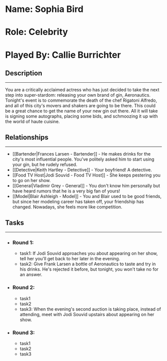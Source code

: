 # Name: Sophia Bird
# Role: Celebrity
# Played By: Callie Burrichter 

## Description
---
You are a critically acclaimed actress who has just decided to take the next step into super-stardom: releasing your own brand of gin, Aeronautics. Tonight's event is to commemorate the death of the chef Rigatoni Alfredo, and all of this city's movers and shakers are going to be there. This could be a great chance to get the name of your new gin out there. All it will take is signing some autographs, placing some bids, and schmoozing it up with the world of haute cuisine.

## Relationships
---
- [[Bartender|Frances Larsen - Bartender]]  - He makes drinks for the city's most influential people. You've politely asked him to start using your gin, but he rudely refused.
- [[Detective|Keith Hartley - Detective]]  - Your boyfriend! A detective.
- [[Food TV Host|Jodi Souvid - Food TV Host]]  - She keeps pestering you to go on her show.
- [[General|Vladimir Grey - General]] - You don't know him personally but have heard rumors that he is a very big fan of yours!
- [[Model|Blair Ashleigh - Model]] - You and Blair used to be good friends, but since her modeling career has taken off, your friendship has changed. Nowadays, she feels more like competition.

## Tasks
___
- ### Round 1: 
	- task1: If Jodi Souvid approaches you about appearing on her show, tell her you'll get back to her later in the evening.
	- task2: Give Frank Larsen a bottle of Aeronautics to taste and try in his drinks. He's rejected it before, but tonight, you won't take no for an answer.
- ### Round 2:
	- task1
	- task2
	- task3: When the evening's second auction is taking place, instead of attending, meet with Jodi Souvid upstairs about appearing on her show.
- ### Round 3:
	- task1
	- task2
	- task3